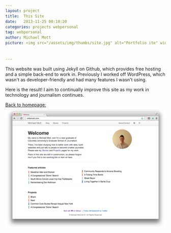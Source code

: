 ```yaml
---
layout: project
title:  This Site
date:   2013-11-25 00:10:20
categories: projects webpersonal
tag: webpersonal
author: Michael Mott
picture: <img src="/assets/img/thumbs/site.jpg" alt="Portfolio ite" width="300">


---
```


This website was built using Jekyll on Github, which provides free hosting and a simple back-end to work in. Previously I worked off WordPress, which wasn't as developer-friendly and had many features I wasn't using.

Here is the result! I aim to continually improve this site as my work in technology and journalism continues.

[Back to homepage:![Travel](/assets/img/thumbs/site.jpg)](https://michaelwarrenmott.com)